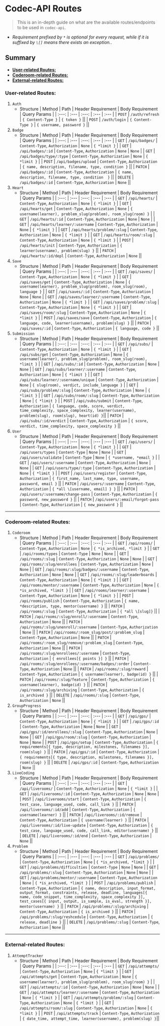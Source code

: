 
# **Codec-API Routes**
> This is an in-depth guide on what are the available routes/endpoints to be used in `codec-api`.
- *Requirement prefixed by `*` is optional for every request, while if it is suffixed by `\[]` means there exists an exception.*.

## **Summary**
- [**User-related Routes:**](#user-related-routes)
- [**Coderoom-related Routes:**](#coderoom-related-routes)
- [**External-related Routes:**](#external-related-routes)

### **User-related Routes:**
1. `Auth`
    - Structure
        | Method | Path | Header Requirement | Body Requirement | Query Params |
        | :---: | :--- | :---: | :--- | :--- |
        | `POST` | `/auth/refresh`  | `{ Content-Type }` | `{ token }` ||
        | `POST` | `/auth/login`    | `{ Content-Type }` | `{ username, password }` ||
2. `Badge`
    - Structure
        | Method | Path | Header Requirement | Body Requirement | Query Params |
        | :---: | :--- | :---: | :--- | :--- |
        | `GET`     | `/api/badges/`            | `Content-Type`, `Authorization` | `None` | `{ *limit }` |
        | `GET`     | `/api/badges/:id`         | `Content-Type`, `Authorization` | `None` | `None` |
        | `GET`     | `/api/badges/type/:type`  | `Content-Type`, `Authorization` | `None` | `{ *limit }` |
        | `POST`    | `/api/badges/upload`      | `Content-Type`, `Authorization` | `{ name, description, filename, type, condition }` ||
        | `PATCH`   | `/api/badges/:id`         | `Content-Type`, `Authorization` | `{ name, description, filename, type, condition  }` ||
        | `DELETE`  | `/api/badges/:id`         | `Content-Type`, `Authorization` | `None` ||
3. `Heart`
    - Structure
        | Method | Path | Header Requirement | Body Requirement | Query Params |
        | :---: | :--- | :---: | :--- | :--- |
        | `GET`     | `/api/hearts/`                    | `Content-Type`, `Authorization` | `None` | `{ *limit }` |
        | `GET`     | `/api/hearts/get`                 | `Content-Type`, `Authorization` | `None` | `{ username(learner), problem_slug(problem), room_slug(room) }` |
        | `GET`     | `/api/hearts/:id`                 | `Content-Type`, `Authorization` | `None` | `None` |
        | `GET`     | `/api/hearts/learner/:username`   | `Content-Type`, `Authorization` | `None` | `{ *limit }` |
        | `GET`     | `/api/hearts/problem/:slug`       | `Content-Type`, `Authorization` | `None` | `{ *limit }` |
        | `GET`     | `/api/hearts/room/:slug`          | `Content-Type`, `Authorization` | `None` | `{ *limit }` |
        | `POST`    | `/api/hearts/init`                | `Content-Type`, `Authorization` | `{ learner(username), problem(slug) }` ||
        | `PATCH`   | `/api/hearts/:id/depl`            | `Content-Type`, `Authorization` | `None` ||
4. `Save`
    - Structure
        | Method | Path | Header Requirement | Body Requirement | Query Params |
        | :---: | :--- | :---: | :--- | :--- |
        | `GET`     | `/api/saves/`                     | `Content-Type`, `Authorization` | `None` | `{ *limit }` |
        | `GET`     | `/api/saves/get`                  | `Content-Type`, `Authorization` | `None` | `{ username(learner), problem_slug(problem), room_slug(room), language }` |
        | `GET`     | `/api/saves/:id`                  | `Content-Type`, `Authorization` | `None` | `None` |
        | `GET`     | `/api/saves/learner/:username`    | `Content-Type`, `Authorization` | `None` | `{ *limit }` |
        | `GET`     | `/api/saves/problem/:slug`        | `Content-Type`, `Authorization` | `None` | `{ *limit }` |
        | `GET`     | `/api/saves/room/:slug`           | `Content-Type`, `Authorization` | `None` | `{ *limit }` |
        | `POST`    | `/api/saves/save`                 | `Content-Type`, `Authorization` | `{ language, code, learner(username), problem(slug) }` ||
        | `PATCH`   | `/api/saves/:id`                  | `Content-Type`, `Authorization` | `{ language, code }` ||
5. `Submission`
    - Structure
        | Method | Path | Header Requirement | Body Requirement | Query Params |
        | :---: | :--- | :---: | :--- | :--- |
        | `GET`     | `/api/subs/`                      | `Content-Type`, `Authorization` | `None` | `{ *limit }` |
        | `GET`     | `/api/subs/get`                   | `Content-Type`, `Authorization` | `None` | `{ username(learner), problem_slug(problem), room_slug(room), *limit }` |
        | `GET`     | `/api/subs/:id`                   | `Content-Type`, `Authorization` | `None` | `None` |
        | `GET`     | `/api/subs/learner/:username`     | `Content-Type`, `Authorization` | `None` | `{ *limit }` |
        | `GET`     | `/api/subs/learner/:username/unique`   | `Content-Type`, `Authorization` | `None` | `{ slug(room), verdict, include_language }` |
        | `GET`     | `/api/subs/problem/:slug`         | `Content-Type`, `Authorization` | `None` | `{ *limit }` |
        | `GET`     | `/api/subs/room/:slug`            | `Content-Type`, `Authorization` | `None` | `{ *limit }` |
        | `POST`    | `/api/subs/submit`                | `Content-Type`, `Authorization` | `{ language, code, score, verdict, time_complexity, space_complexity, learner(username), problem(slug), room(slug), heart(id) }`||
        | `PATCH`   | `/api/subs/:id/verdict`           | `Content-Type`, `Authorization` | `{ score, verdict, time_complexity, space_complexity }` ||
6. `User`
    - Structure
        | Method | Path | Header Requirement | Body Requirement | Query Params |
        | :---: | :--- | :---: | :--- | :--- |
        | `GET`     | `/api/users/`                         | `Content-Type`, `Authorization` | `None` | `{ *limit }` |
        | `GET`     | `/api/users/types`                    | `Content-Type` | `None` | `None` |
        | `GET`     | `/api/users/validate`                 | `Content-Type` | `None` | `{ *username, *email }` |
        | `GET`     | `/api/users/:username`                | `Content-Type`, `Authorization` | `None` | `None` |
        | `GET`     | `/api/users/type/:type`               | `Content-Type`, `Authorization` | `None` | `{ *limit }` |
        | `POST`    | `/api/users/register`                 | `Content-Type`, `Authorization` | `{ first_name, last_name, type, username, password, email }` ||
        | `PATCH`   | `/api/users/:username`                | `Content-Type`, `Authorization` | `{ *all \[username, email] } }` ||
        | `PATCH`   | `/api/users/:username/change-pass`    | `Content-Type`, `Authorization` | `{ password, new_password }` ||
        | `PATCH`   | `/api/users/:email/forgot-pass`       | `Content-Type`, `Authorization` | `{ new_password }` ||
---
### **Coderoom-related Routes:**
1. `Coderoom`
    - Structure
        | Method | Path | Header Requirement | Body Requirement | Query Params |
        | :---: | :--- | :---: | :--- | :--- |
        | `GET`     | `/api/rooms/`                                         | `Content-Type`, `Authorization` | `None` | `{ *is_archived, *limit }` |
        | `GET`     | `/api/rooms/types`                                    | `Content-Type` | `None` | `None` |
        | `GET`     | `/api/rooms/:slug`                                    | `Content-Type`, `Authorization` | `None` | `None` |
        | `GET`     | `/api/rooms/:slug/enrollees`                          | `Content-Type`, `Authorization` | `None` | `None` |
        | `GET`     | `/api/rooms/:slug/badges/:username`                   | `Content-Type`, `Authorization` | `None` | `None` |
        | `GET`     | `/api/rooms/:slug/leaderboards`                       | `Content-Type`, `Authorization` | `None` | `{ *limit }` |
        | `GET`     | `/api/rooms/mentor/:username`                         | `Content-Type`, `Authorization` | `None` | `{ *is_archived, *limit }` |
        | `GET`     | `/api/rooms/learner/:username`                        | `Content-Type`, `Authorization` | `None` | `{ *limit }` |
        | `POST`    | `/api/rooms/publish`                                  | `Content-Type`, `Authorization` | `{ name, *description, type, mentor(username) }` ||
        | `PATCH`   | `/api/rooms/:slug`                                    | `Content-Type`, `Authorization` | `{ *all \[slug]}` ||
        | `PATCH`   | `/api/rooms/:slug/enroll/:username`                   | `Content-Type`, `Authorization` | `None` ||
        | `PATCH`   | `/api/rooms/:slug/unenroll/:username`                 | `Content-Type`, `Authorization` | `None` ||
        | `PATCH`   | `/api/rooms/:room_slug/post/:problem_slug`            | `Content-Type`, `Authorization` | `None` ||
        | `PATCH`   | `/api/rooms/:room_slug/remove/:problem_slug`          | `Content-Type`, `Authorization` | `None` ||
        | `PATCH`   | `/api/rooms/:slug/enrollees/:username`                | `Content-Type`, `Authorization` | `{ enrollees[{ points }] }` ||
        | `PATCH`   | `/api/rooms/:slug/enrollees/:username/badges/:order`  | `Content-Type`, `Authorization` | `None` ||
        | `PATCH`   | `/api/rooms/:slug/reward`                             | `Content-Type`, `Authorization` | `{ username(learner), badge(id) }` ||
        | `PATCH`   | `/api/rooms/:slug/feature`                            | `Content-Type`, `Authorization` | `{ username(learner), badge(id) }` ||
        | `PATCH`   | `/api/rooms/:slug/archiving`                          | `Content-Type`, `Authorization` | `{ is_archived }` ||
        | `DELETE`  | `/api/rooms/:slug`                                    | `Content-Type`, `Authorization` | `None` ||
2. `GroupProgress`
    - Structure
        | Method | Path | Header Requirement | Body Requirement | Query Params |
        | :---: | :--- | :---: | :--- | :--- |
        | `GET`     | `/api/gps/`                       | `Content-Type`, `Authorization` | `None` | `{ *limit }` |
        | `GET`     | `/api/gps/:id`                    | `Content-Type`, `Authorization` | `None` | `None` |
        | `GET`     | `/api/gps/:id/enrollees/:slug`    | `Content-Type`, `Authorization` | `None` | `None` |
        | `GET`     | `/api/gps/room/:slug`             | `Content-Type`, `Authorization` | `None` | `None` |
        | `POST`    | `/api/gps/setup`                  | `Content-Type`, `Authorization` | `{ requirements[{ type, description, milestones, filenames }], room(slug) }` ||
        | `PATCH`   | `/api/gps/:id`                    | `Content-Type`, `Authorization` | `{ requirements[{ type, description, milestones, filenames }], room(slug) }` ||
        | `DELETE`  | `/api/gps/:id`                    | `Content-Type`, `Authorization` | `None` ||
3. `LiveCoding`
    - Structure
        | Method | Path | Header Requirement | Body Requirement | Query Params |
        | :---: | :--- | :---: | :--- | :--- |
        | `GET`     | `/api/liverooms/`                 | `Content-Type`, `Authorization` | `None` | `{ *limit }` |
        | `GET`     | `/api/liverooms/:id`              | `Content-Type`, `Authorization` | `None` | `None` |
        | `POST`    | `/api/liverooms/start`            | `Content-Type`, `Authorization` | `{ test_case, language_used, code, call_link }` ||
        | `PATCH`   | `/api/liverooms/:id/add`          | `Content-Type`, `Authorization` | `{ username(learner) }` ||
        | `PATCH`   | `/api/liverooms/:id/remove`       | `Content-Type`, `Authorization` | `{ username(learner) }` ||
        | `PATCH`   | `/api/liverooms/:id/live-update`  | `Content-Type`, `Authorization` | `{ test_case, language_used, code, call_link, editor(username) }` ||
        | `DELETE`  | `/api/liverooms/:id/end`          | `Content-Type`, `Authorization` | `None` ||
4. `Problem`
    - Structure
        | Method | Path | Header Requirement | Body Requirement | Query Params |
        | :---: | :--- | :---: | :--- | :--- |
        | `GET`     | `/api/problems/`                  | `Content-Type`, `Authorization` | `None` | `{ *is_archived, *limit }` |
        | `GET`     | `/api/problems/difficulties`      | `Content-Type` | `None` | `None` |
        | `GET`     | `/api/problems/:slug`             | `Content-Type`, `Authorization` | `None` | `None` |
        | `GET`     | `/api/problems/mentor/:username`  | `Content-Type`, `Authorization` | `None` | `{ *is_archived, *limit }` |
        | `POST`    | `/api/problems/publish`           | `Content-Type`, `Authorization` | `{ name, description, input_format, output_format, constraints, release, deadline, languages[{ name, code_snippet, time_complexity, space_complexity }], test_cases[{ input, output, is_sample, is_eval, strength }], mentor(username) }` ||
        | `PATCH`   | `/api/problems/:slug/archiving`   | `Content-Type`, `Authorization` | `{ is_archived }` ||
        | `PATCH`   | `/api/problems/:slug/reshcedule`  | `Content-Type`, `Authorization` | `{ release, deadline }` ||
        | `DELETE`  | `/api/problems/:slug`             | `Content-Type`, `Authorization` | `None` ||
---
### **External-related Routes:**
1. `AttemptTracker`
    - Structure
        | Method | Path | Header Requirement | Body Requirement | Query Params |
        | :---: | :--- | :---: | :--- | :--- |
        | `GET`     | `/api/attempts/`                  | `Content-Type`, `Authorization` | `None` | `{ *limit }` |
        | `GET`     | `/api/attempts/get`               | `Content-Type`, `Authorization` | `None` | `{ username(learner), problem_slug(problem), room_slug(room) }` |
        | `GET`     | `/api/attempts/:id`               | `Content-Type`, `Authorization` | `None` | `None` |
        | `GET`     | `/api/attempts/learner/:username` | `Content-Type`, `Authorization` | `None` | `{ *limit }` |
        | `GET`     | `/api/attempts/problem/:slug`     | `Content-Type`, `Authorization` | `None` | `{ *limit }` |
        | `GET`     | `/api/attempts/room/:slug`        | `Content-Type`, `Authorization` | `None` | `{ *limit }` |
        | `POST`    | `/api/attempts/track`             | `Content-Type`, `Authorization` | `{ date_time, attempt_time, learner(username), problem(slug) }`||